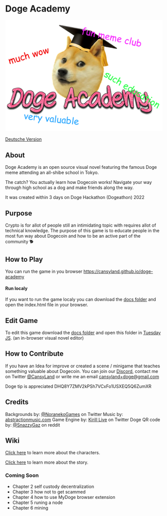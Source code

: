 
# Doge Academy

![Doge Academy Banner](https://github.com/CansyLand/doge-academy/blob/main/wiki/doge-academy-banner.png "Doge Academy Banner")

[Deutsche Version](https://github.com/CansyLand/doge-academy/blob/main/README_DE.md)

## About
Doge Academy is an open source visual novel featuring the famous Doge meme attending an all-shibe school in Tokyo.

The catch? You actually learn how Dogecoin works!
Navigate your way through high school as a dog and make friends along the way.

It was created within 3 days on Doge Hackathon (Dogeathon) 2022 

## Purpose
Crypto is for allot of people still an intimidating topic with requires allot of technical knowledge.
The purpose of this game is to educate people in the most fun way about Dogecoin and how to be an active part of the community 🐕

## How to Play
You can run the game in you browser <a href="https://cansyland.github.io/doge-academy" target="_blank">https://cansyland.github.io/doge-academy</a> 

#### Run localy
If you want to run the game localy you can download the [docs folder](https://github.com/CansyLand/doge-academy/tree/main/docs "docs folder")  and open the index.html file in your browser.

## Edit Game
To edit this game download the [docs folder](https://github.com/CansyLand/doge-academy/tree/main/docs "docs folder")  and open this folder in [Tuesday JS](https://kirilllive.github.io/tuesday-js/ "Tuesday JS"). (an in-browser visual novel editor)

## How to Contribute
If you have an Idea for improve or created a scene / minigame that teaches something valuable about Dogecoin. 
You can join our [Discord](https://discord.gg/yGUHYDzybR "Discord Invite"), contact me on Twitter [@CansyLand](https://twitter.com/CansyLand "@CansyLand")
or write me an email cansyland+doge@gmail.com

Doge tip is appreciated DHQ8Y7ZMV2kPSh7VCxFo1USXEQ5Q6ZumXR

## Credits
Backgrounds by: [@NoranekoGames](https://twitter.com/NoranekoGames "@NoranekoGames") on Twitter
Music by: [abstractionmusic.com](http://abstractionmusic.com/ "abstractionmusic.com")
Game Engine by: [Kirill Live](https://twitter.com/Kirill_Live_ "Kirill Live") on Twitter
Doge QR code by: [@SnazzyGaz](https://www.reddit.com/r/dogecoin/comments/7k71zn/post_your_receiving_address_for_a_custom_qr_code/ "@SnazzyGaz") on reddit

## Wiki

[Click here](https://github.com/CansyLand/doge-academy/wiki/Characters) to learn more about the characters.

[Click here](https://github.com/CansyLand/doge-academy/wiki/Story) to learn more about the story.


### Coming Soon

- Chapter 2 self custody decentralization 
- Chapter 3 how not to get scammed 
- Chapter 4 how to use MyDoge browser extension
- Chapter 5 runing a node 
- Chapter 6 mining 
